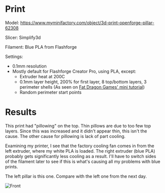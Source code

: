 # Print

Model: https://www.myminifactory.com/object/3d-print-openforge-pillar-62308

Slicer: Simplify3d

Filament: Blue PLA from Flashforge

Settings:
- 0.1mm resolution
- Mostly default for Flashforge Creator Pro, using PLA, except:
    - Extruder heat at 200C
    - 0.1mm layer height, 200% for first layer, 8 top/bottom layers, 3 perimeter shells (As seen on [Fat Dragon Games' mini tutorial](https://www.youtube.com/watch?time_continue=716&v=AqEWl51s9Rw&feature=emb_logo))
    - Random perimeter start points

# Results

This print had "pillowing" on the top. Thin pillows are due to too few top layers. Since this was increased and it didn't appear thin, this isn't the cause. The other cause for pillowing is lack of part cooling.

Examining my printer, I see that the factory cooling fan comes in from the left extruder, where my white PLA is loaded. The right extruder (blue PLA) probably gets significantly less cooling as a result. I'll have to switch sides of the filament later to see if this is what's causing all my problems with blue prints.

The left pillar is this one. Compare with the left one from the next day.

![Front][front]

[front]: ./17/79b85ba0-aee1-4bd7-80a4-b2fed3cd799e.jfif "Front"